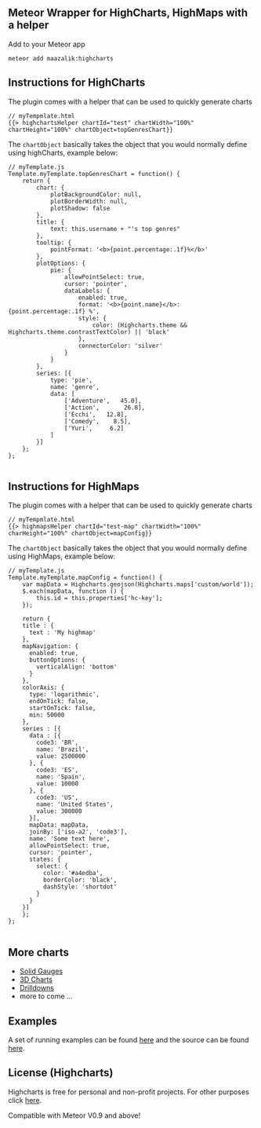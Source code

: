 ## Meteor Wrapper for HighCharts, HighMaps with a helper

Add to your Meteor app

```
meteor add maazalik:highcharts
```

## Instructions for HighCharts

The plugin comes with a helper that can be used to quickly generate charts

```
// myTempmlate.html
{{> highchartsHelper chartId="test" chartWidth="100%" chartHeight="100%" chartObject=topGenresChart}}
```

The `chartObject` basically takes the object that you would normally define using highCharts, example below:

```
// myTemplate.js
Template.myTemplate.topGenresChart = function() {
	return {
		chart: {
			plotBackgroundColor: null,
			plotBorderWidth: null,
			plotShadow: false
		},
		title: {
			text: this.username + "'s top genres"
		},
		tooltip: {
			pointFormat: '<b>{point.percentage:.1f}%</b>'
		},
		plotOptions: {
			pie: {
				allowPointSelect: true,
				cursor: 'pointer',
				dataLabels: {
					enabled: true,
					format: '<b>{point.name}</b>: {point.percentage:.1f} %',
					style: {
						color: (Highcharts.theme && Highcharts.theme.contrastTextColor) || 'black'
					},
					connectorColor: 'silver'
				}
			}
		},
		series: [{
			type: 'pie',
			name: 'genre',
			data: [
				['Adventure',   45.0],
				['Action',       26.8],
				['Ecchi',   12.8],
				['Comedy',    8.5],
				['Yuri',     6.2]
			]
		}]
	};
};


```

## Instructions for HighMaps

The plugin comes with a helper that can be used to quickly generate charts

```
// myTempmlate.html
{{> highmapsHelper chartId="test-map" chartWidth="100%" charHeight="100%" chartObject=mapConfig}}
```

The `chartObject` basically takes the object that you would normally define using HighMaps, example below:

```
// myTemplate.js
Template.myTemplate.mapConfig = function() {
	var mapData = Highcharts.geojson(Highcharts.maps['custom/world']);
	$.each(mapData, function () {
		this.id = this.properties['hc-key'];
	});

	return {
  	title : {
      text : 'My highmap'
    },
    mapNavigation: {
      enabled: true,
      buttonOptions: {
        verticalAlign: 'bottom'
      }
    },
    colorAxis: {
      type: 'logarithmic',
      endOnTick: false,
      startOnTick: false,
      min: 50000
    },
    series : [{
      data : [{
      	code3: 'BR',
        name: 'Brazil',
        value: 2500000
      }, {
      	code3: 'ES',
        name: 'Spain',
        value: 10000
      }, {
      	code3: 'US',
        name: 'United States',
        value: 300000
      }],
      mapData: mapData,
      joinBy: ['iso-a2', 'code3'],
      name: 'Some text here',
      allowPointSelect: true,
      cursor: 'pointer',
      states: {
        select: {
          color: '#a4edba',
          borderColor: 'black',
          dashStyle: 'shortdot'
        }
      }
    }]
	};
};


```

## More charts
- [Solid Gauges](https://github.com/MaazAli/highcharts-gauge)
- [3D Charts](https://github.com/MaazAli/highcharts-3d)
- [Drilldowns](https://github.com/ClarenceL/meteor-highcharts-drilldown)
- more to come ...

## Examples
A set of running examples can be found [here](http://highcharts-demo.meteor.com/) and the source can be found [here](https://github.com/jhuenges/highcharts-demo).

## License (Highcharts)

Highcharts is free for personal and non-profit projects. For other purposes click [here](http://shop.highsoft.com/highcharts.html).


Compatible with Meteor V0.9 and above!
